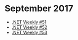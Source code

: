 # September 2017

+ [.NET Weekly #51](number-51.md)
+ [.NET Weekly #52](number-52.md)
+ [.NET Weekly #53](number-53.md)
